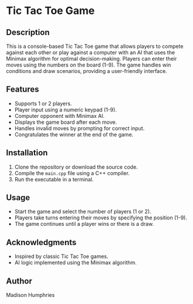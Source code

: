 # Tic Tac Toe Game

## Description
This is a console-based Tic Tac Toe game that allows players to compete against each other or play against a computer with an AI that uses the Minimax algorithm for optimal decision-making. Players can enter their moves using the numbers on the board (1-9). The game handles win conditions and draw scenarios, providing a user-friendly interface.

## Features
- Supports 1 or 2 players.
- Player input using a numeric keypad (1-9).
- Computer opponent with Minimax AI.
- Displays the game board after each move.
- Handles invalid moves by prompting for correct input.
- Congratulates the winner at the end of the game.

## Installation
1. Clone the repository or download the source code.
2. Compile the `main.cpp` file using a C++ compiler.
3. Run the executable in a terminal.

## Usage
- Start the game and select the number of players (1 or 2).
- Players take turns entering their moves by specifying the position (1-9).
- The game continues until a player wins or there is a draw.

## Acknowledgments
- Inspired by classic Tic Tac Toe games.
- AI logic implemented using the Minimax algorithm.

## Author
Madison Humphries
